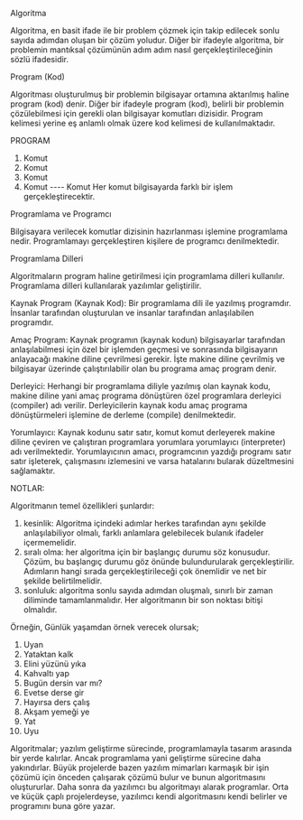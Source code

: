 Algoritma

Algoritma, en basit ifade ile bir problem çözmek için takip edilecek sonlu sayıda adımdan oluşan bir çözüm yoludur.
Diğer bir ifadeyle algoritma, bir problemin mantıksal çözümünün adım adım nasıl gerçekleştirileceğinin sözlü ifadesidir.

Program (Kod)

Algoritması oluşturulmuş bir problemin bilgisayar ortamına aktarılmış haline program (kod) denir.
Diğer bir ifadeyle program (kod), belirli bir problemin çözülebilmesi için gerekli olan bilgisayar komutları dizisidir. Program kelimesi yerine eş anlamlı olmak üzere kod kelimesi de kullanılmaktadır.
                                                                   
PROGRAM                                             
1. 	Komut 
2. 	Komut 
3. 	Komut 
4. 	Komut 
---- 	Komut 
 Her komut bilgisayarda farklı bir işlem gerçekleştirecektir. 

Programlama ve Programcı

Bilgisayara verilecek komutlar dizisinin hazırlanması işlemine programlama nedir. Programlamayı gerçekleştiren kişilere de programcı denilmektedir. 

Programlama Dilleri

Algoritmaların program haline getirilmesi için programlama dilleri kullanılır.
Programlama dilleri kullanılarak yazılımlar geliştirilir.


Kaynak Program (Kaynak Kod): Bir programlama dili ile yazılmış programdır. İnsanlar tarafından oluşturulan ve insanlar tarafından anlaşılabilen programdır.

Amaç Program: Kaynak programın (kaynak kodun) bilgisayarlar tarafından anlaşılabilmesi için özel bir işlemden geçmesi ve sonrasında bilgisayarın anlayacağı makine diline çevrilmesi gerekir. İşte makine diline çevrilmiş ve bilgisayar üzerinde çalıştırılabilir olan bu programa amaç program denir.

Derleyici: Herhangi bir programlama diliyle yazılmış olan kaynak kodu, makine diline yani amaç programa dönüştüren özel programlara derleyici (compiler) adı verilir. Derleyicilerin kaynak kodu amaç programa dönüştürmeleri işlemine de derleme (compile) denilmektedir.

Yorumlayıcı: Kaynak kodunu satır satır, komut komut derleyerek makine diline çeviren ve çalıştıran programlara yorumlara yorumlayıcı (interpreter) adı verilmektedir. Yorumlayıcının amacı, programcının yazdığı programı satır satır işleterek, çalışmasını izlemesini ve varsa hatalarını bularak düzeltmesini sağlamaktır.

NOTLAR:

Algoritmanın temel özellikleri şunlardır:
1. kesinlik: Algoritma içindeki adımlar herkes tarafından aynı şekilde anlaşılabiliyor olmalı, farklı anlamlara gelebilecek bulanık ifadeler içermemelidir.
2. sıralı olma: her algoritma için bir başlangıç durumu söz konusudur. Çözüm, bu başlangıç durumu göz önünde bulundurularak gerçekleştirilir. Adımların hangi sırada gerçekleştirileceği çok önemlidir ve net bir şekilde belirtilmelidir.
3. sonluluk: algoritma sonlu sayıda adımdan oluşmalı, sınırlı bir zaman diliminde tamamlanmalıdır. Her algoritmanın bir son noktası bitişi olmalıdır.

Örneğin, Günlük yaşamdan örnek verecek olursak;
1.	Uyan
2.	Yataktan kalk
3.	Elini yüzünü yıka
4.	Kahvaltı yap
5.	Bugün dersin var mı?
6.	Evetse derse gir
7.	Hayırsa ders çalış
8.	Akşam yemeği ye
9.	Yat
10.	Uyu

Algoritmalar; yazılım geliştirme sürecinde, programlamayla tasarım arasında bir yerde kalırlar. Ancak programlama yani geliştirme sürecine daha yakındırlar. Büyük projelerde bazen yazılım mimarları karmaşık bir işin çözümü için önceden çalışarak çözümü bulur ve bunun algoritmasını oluştururlar. Daha sonra da yazılımcı bu algoritmayı alarak programlar. Orta ve küçük çaplı projelerdeyse, yazılımcı kendi algoritmasını kendi belirler ve programını buna göre yazar.



